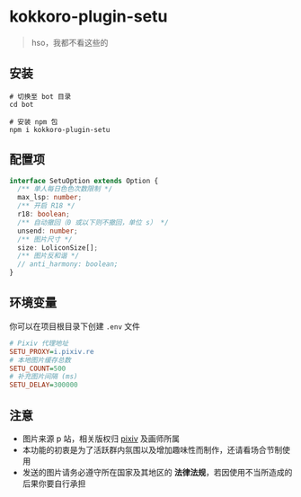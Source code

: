 # kokkoro-plugin-setu

> hso，我都不看这些的

## 安装

```shell
# 切换至 bot 目录
cd bot

# 安装 npm 包
npm i kokkoro-plugin-setu
```

## 配置项

```typescript
interface SetuOption extends Option {
  /** 单人每日色色次数限制 */
  max_lsp: number;
  /** 开启 R18 */
  r18: boolean;
  /** 自动撤回（0 或以下则不撤回，单位 s） */
  unsend: number;
  /** 图片尺寸 */
  size: LoliconSize[];
  /** 图片反和谐 */
  // anti_harmony: boolean;
}
```

## 环境变量

你可以在项目根目录下创建 `.env` 文件

```ini
# Pixiv 代理地址
SETU_PROXY=i.pixiv.re
# 本地图片缓存总数
SETU_COUNT=500
# 补充图片间隔 (ms)
SETU_DELAY=300000
```

## 注意

- 图片来源 p 站，相关版权归 [pixiv](https://www.pixiv.net/) 及画师所属
- 本功能的初衷是为了活跃群内氛围以及增加趣味性而制作，还请看场合节制使用
- 发送的图片请务必遵守所在国家及其地区的 **法律法规**，若因使用不当所造成的后果你要自行承担
